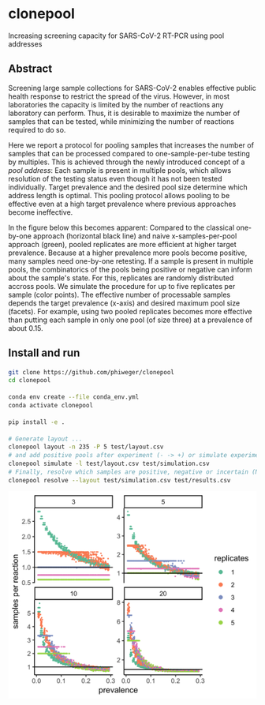 # clonepool

Increasing screening capacity for SARS-CoV-2 RT-PCR using pool addresses

## Abstract

Screening large sample collections for SARS-CoV-2 enables effective public
health response to restrict the spread of the virus. However, in most
laboratories the capacity is limited by the number of reactions any laboratory
can perform. Thus, it is desirable to maximize the number of samples that can
be tested, while minimizing the number of reactions required to do so.

Here we report a protocol for pooling samples that increases the number of
samples that can be processed compared to one-sample-per-tube testing by
multiples. This is achieved through the newly introduced concept of a _pool
address_: Each sample is present in multiple pools, which allows resolution of
the testing status even though it has not been tested individually. Target
prevalence and the desired pool size determine which address length is
optimal. This pooling protocol allows pooling to be effective even at a high
target prevalence where previous approaches become ineffective.

In the figure below this becomes apparent: Compared to the classical
one-by-one approach (horizontal black line) and naive x-samples-per-pool
approach (green), pooled replicates are more efficient at higher target
prevalence. Because at a higher prevalence more pools become positive, many
samples need one-by-one retesting. If a sample is present in multiple pools,
the combinatorics of the pools being positive or negative can inform about the
sample's state. For this, replicates are randomly distributed accross pools.
We simulate the procedure for up to five replicates per sample (color points).
The effective number of processable samples depends the target prevalence
(x-axis) and desired maximum pool size (facets). For example, using two pooled
replicates becomes more effective than putting each sample in only one pool
(of size three) at a prevalence of about 0.15.

## Install and run

```bash
git clone https://github.com/phiweger/clonepool
cd clonepool

conda env create --file conda_env.yml
conda activate clonepool

pip install -e .

# Generate layout ...
clonepool layout -n 235 -P 5 test/layout.csv
# and add positive pools after experiment (- -> +) or simulate experiment.
clonepool simulate -l test/layout.csv test/simulation.csv
# Finally, resolve which samples are positive, negative or incertain (NA).
clonepool resolve --layout test/simulation.csv test/results.csv
```

![](img/sim.png)

